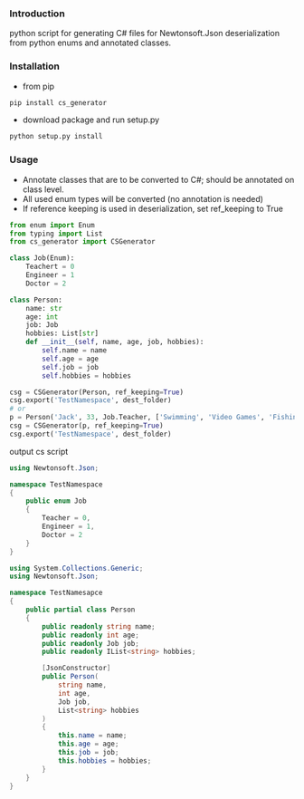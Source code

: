 ### Introduction
python script for generating C# files for Newtonsoft.Json deserialization from python enums and annotated classes.
### Installation
* from pip
```python
pip install cs_generator
```
* download package and run setup.py
```python
python setup.py install
```

### Usage
* Annotate classes that are to be converted to C#; should be annotated on class level.
* All used enum types will be converted (no annotation is needed)
* If reference keeping is used in deserialization, set ref_keeping to True
```python
from enum import Enum
from typing import List
from cs_generator import CSGenerator

class Job(Enum):
    Teachert = 0
    Engineer = 1
    Doctor = 2

class Person:
    name: str
    age: int
    job: Job
    hobbies: List[str]
    def __init__(self, name, age, job, hobbies):
        self.name = name
        self.age = age
        self.job = job
        self.hobbies = hobbies

csg = CSGenerator(Person, ref_keeping=True)
csg.export('TestNamespace', dest_folder)
# or
p = Person('Jack', 33, Job.Teacher, ['Swimming', 'Video Games', 'Fishing'])
csg = CSGenerator(p, ref_keeping=True)
csg.export('TestNamespace', dest_folder)
```
output cs script
```csharp
using Newtonsoft.Json;

namespace TestNamespace
{
    public enum Job
    {
        Teacher = 0,
        Engineer = 1,
        Doctor = 2
    }
}
```
```csharp
using System.Collections.Generic;
using Newtonsoft.Json;

namespace TestNamesapce
{
    public partial class Person    
    {
        public readonly string name; 
        public readonly int age; 
        public readonly Job job; 
        public readonly IList<string> hobbies; 

        [JsonConstructor]
        public Person(
            string name,
            int age,
            Job job,
            List<string> hobbies
        )
        {
            this.name = name;
            this.age = age;
            this.job = job;
            this.hobbies = hobbies;
        }
    }
}
```